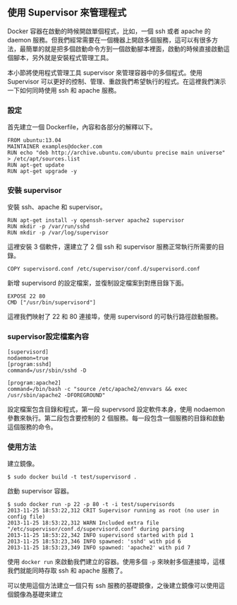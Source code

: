 ## 使用 Supervisor 來管理程式
Docker 容器在啟動的時候開啟單個程式，比如，一個 ssh 或者 apache 的 daemon 服務。但我們經常需要在一個機器上開啟多個服務，這可以有很多方法，最簡單的就是把多個啟動命令方到一個啟動腳本裡面，啟動的時候直接啟動這個腳本，另外就是安裝程式管理工具。

本小節將使用程式管理工具 supervisor 來管理容器中的多個程式。使用 Supervisor 可以更好的控制、管理、重啟我們希望執行的程式。在這裡我們演示一下如何同時使用 ssh 和 apache 服務。

### 設定
首先建立一個 Dockerfile，內容和各部分的解釋以下。
```
FROM ubuntu:13.04
MAINTAINER examples@docker.com
RUN echo "deb http://archive.ubuntu.com/ubuntu precise main universe" > /etc/apt/sources.list
RUN apt-get update
RUN apt-get upgrade -y
```

### 安裝 supervisor
安裝 ssh、apache 和 supervisor。
```
RUN apt-get install -y openssh-server apache2 supervisor
RUN mkdir -p /var/run/sshd
RUN mkdir -p /var/log/supervisor
```

這裡安裝 3 個軟件，還建立了 2 個 ssh 和 supervisor 服務正常執行所需要的目錄。
```
COPY supervisord.conf /etc/supervisor/conf.d/supervisord.conf
```
新增 supervisord 的設定檔案，並復制設定檔案到對應目錄下面。

```
EXPOSE 22 80
CMD ["/usr/bin/supervisord"]
```
這裡我們映射了 22 和 80 連接埠，使用 supervisord 的可執行路徑啟動服務。


### supervisor設定檔案內容
```
[supervisord]
nodaemon=true
[program:sshd]
command=/usr/sbin/sshd -D

[program:apache2]
command=/bin/bash -c "source /etc/apache2/envvars && exec /usr/sbin/apache2 -DFOREGROUND"
```
設定檔案包含目錄和程式，第一段 supervsord 設定軟件本身，使用 nodaemon 參數來執行。第二段包含要控制的 2 個服務。每一段包含一個服務的目錄和啟動這個服務的命令。

### 使用方法
建立鏡像。
```
$ sudo docker build -t test/supervisord .
```
啟動 supervisor 容器。
```
$ sudo docker run -p 22 -p 80 -t -i test/supervisords
2013-11-25 18:53:22,312 CRIT Supervisor running as root (no user in config file)
2013-11-25 18:53:22,312 WARN Included extra file "/etc/supervisor/conf.d/supervisord.conf" during parsing
2013-11-25 18:53:22,342 INFO supervisord started with pid 1
2013-11-25 18:53:23,346 INFO spawned: 'sshd' with pid 6
2013-11-25 18:53:23,349 INFO spawned: 'apache2' with pid 7
```
使用 `docker run` 來啟動我們建立的容器。使用多個 `-p` 來映射多個連接埠，這樣我們就能同時存取 ssh 和 apache 服務了。

可以使用這個方法建立一個只有 ssh 服務的基礎鏡像，之後建立鏡像可以使用這個鏡像為基礎來建立
